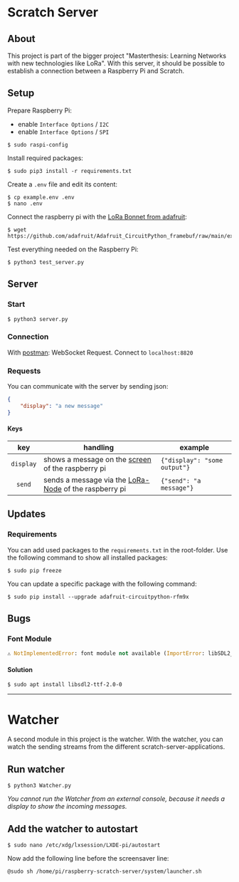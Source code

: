 # Scratch Server

## About

This project is part of the bigger project "Masterthesis: Learning Networks with new technologies like LoRa".
With this server, it should be possible to establish a connection between a Raspberry Pi and Scratch.

## Setup

Prepare Raspberry Pi:

- enable `Interface Options` / `I2C`
- enable `Interface Options` / `SPI`

```shell
$ sudo raspi-config
```

Install required packages:

```shell
$ sudo pip3 install -r requirements.txt
```

Create a `.env` file and edit its content: 

```shell
$ cp example.env .env
$ nano .env
```

Connect the raspberry pi with the [LoRa Bonnet from adafruit](https://learn.adafruit.com/adafruit-radio-bonnets/rfm69-raspberry-pi-setup):

```shell
$ wget https://github.com/adafruit/Adafruit_CircuitPython_framebuf/raw/main/examples/font5x8.bin
```

Test everything needed on the Raspberry Pi:

```shell
$ python3 test_server.py
```

## Server

### Start

```shell
$ python3 server.py
```

### Connection

With [postman](https://www.postman.com/): WebSocket Request. Connect to `localhost:8820`

### Requests

You can communicate with the server by sending json:

```json
{
    "display": "a new message"
}
```

#### Keys

| key | handling | example |
|:---:| --- | --- |
| `display` | shows a message on the [screen](https://www.adafruit.com/product/4074) of the raspberry pi | `{"display": "some output"}`
| `send` | sends a message via the [LoRa-Node](https://www.adafruit.com/product/4074) of the raspberry pi | `{"send": "a message"}`


## Updates

### Requirements

You can add used packages to the `requirements.txt` in the root-folder. Use the following command to show all installed packages:

```shell
$ sudo pip freeze
```

You can update a specific package with the following command:

    $ sudo pip install --upgrade adafruit-circuitpython-rfm9x


## Bugs

### Font Module

```python
⚠️ NotImplementedError: font module not available (ImportError: libSDL2_ttf-2.0.so.0: cannot open shared object file: No such file or directory)
```

#### Solution

    $ sudo apt install libsdl2-ttf-2.0-0

---

# Watcher

A second module in this project is the watcher. With the watcher, you can watch the sending streams from the different scratch-server-applications.

## Run watcher

    $ python3 Watcher.py

*You cannot run the Watcher from an external console, because it needs a display to show the incoming messages.*

## Add the watcher to autostart

    $ sudo nano /etc/xdg/lxsession/LXDE-pi/autostart

Now add the following line before the screensaver line:

    @sudo sh /home/pi/raspberry-scratch-server/system/launcher.sh
